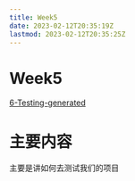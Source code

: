 ```yaml
---
title: Week5
date: 2023-02-12T20:35:19Z
lastmod: 2023-02-12T20:35:25Z
---
```


# Week5
[6-Testing-generated](6-Testing-generated.pdf)
‍
# 主要内容
主要是讲如何去测试我们的项目
